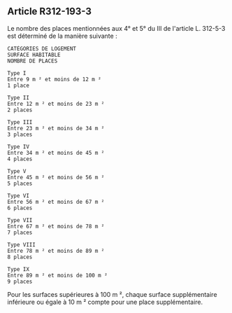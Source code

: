 ## Article R312-193-3

Le nombre des places mentionnées aux 4° et 5° du III de l'article L. 312-5-3 est déterminé de la manière
suivante :

```
CATÉGORIES DE LOGEMENT
SURFACE HABITABLE
NOMBRE DE PLACES
```
```
Type I
Entre 9 m ² et moins de 12 m ²
1 place
```
```
Type II
Entre 12 m ² et moins de 23 m ²
2 places
```
```
Type III
Entre 23 m ² et moins de 34 m ²
3 places
```
```
Type IV
Entre 34 m ² et moins de 45 m ²
4 places
```
```
Type V
Entre 45 m ² et moins de 56 m ²
5 places
```
```
Type VI
Entre 56 m ² et moins de 67 m ²
6 places
```
```
Type VII
Entre 67 m ² et moins de 78 m ²
7 places
```
```
Type VIII
Entre 78 m ² et moins de 89 m ²
8 places
```
```
Type IX
Entre 89 m ² et moins de 100 m ²
9 places
```
Pour les surfaces supérieures à 100 m ², chaque surface supplémentaire inférieure ou égale à 10 m ² compte
pour une place supplémentaire.


